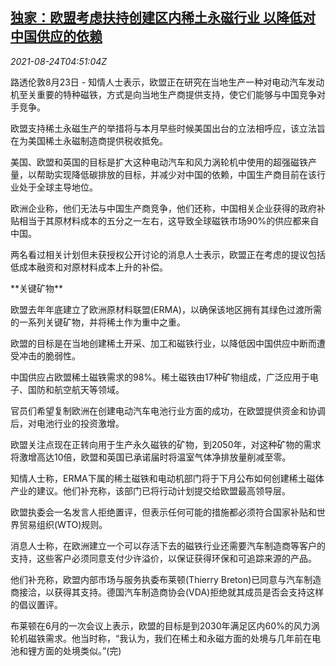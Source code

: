 <!--1629781263000-->
[独家：欧盟考虑扶持创建区内稀土永磁行业 以降低对中国供应的依赖](https://cn.reuters.com/article/exclusive-eu-rare-earth-0823-mon-idCNKBS2FP08J)
------

<div><i>2021-08-24T04:51:04Z</i></div><p>路透伦敦8月23日 - 知情人士表示，欧盟正在研究在当地生产一种对电动汽车发动机至关重要的特种磁铁，方式是向当地生产商提供支持，使它们能够与中国竞争对手竞争。</p><p>欧盟支持稀土永磁生产的举措将与本月早些时候美国出台的立法相呼应，该立法旨在为美国稀土永磁制造商提供税收抵免。</p><p>美国、欧盟和英国的目标是扩大这种电动汽车和风力涡轮机中使用的超强磁铁产量，以帮助实现降低碳排放的目标，并减少对中国的依赖，中国生产商目前在该行业处于全球主导地位。</p><p>欧洲企业称，他们无法与中国生产商竞争，他们还称，中国相关企业获得的政府补贴相当于其原材料成本的五分之一左右，这导致全球磁铁市场90%的供应都来自中国。</p><p>两名看过相关计划但未获授权公开讨论的消息人士表示，欧盟正在考虑的提议包括低成本融资和对原材料成本上升的补偿。</p><p>**关键矿物**</p><p>欧盟去年年底建立了欧洲原材料联盟(ERMA)，以确保该地区拥有其绿色过渡所需的一系列关键矿物，并将稀土作为重中之重。</p><p>欧盟的目标是在当地创建稀土开采、加工和磁铁行业，以降低因中国供应中断而遭受冲击的脆弱性。</p><p>中国供应占欧盟稀土磁铁需求的98%。稀土磁铁由17种矿物组成，广泛应用于电子、国防和航空航天等领域。</p><p>官员们希望复制欧洲在创建电动汽车电池行业方面的成功，在欧盟提供资金和协调后，对电池行业的投资激增。</p><p>欧盟关注点现在正转向用于生产永久磁铁的矿物，到2050年，对这种矿物的需求将激增高达10倍，欧盟和英国已承诺届时将温室气体净排放量削减至零。</p><p>知情人士称，ERMA下属的稀土磁铁和电动机部门将于下月公布如何创建稀土磁体产业的建议。他们补充称，该部门已将行动计划提交给欧盟最高领导层。</p><p>欧盟执委会一名发言人拒绝置评，但表示任何可能的措施都必须符合国家补贴和世界贸易组织(WTO)规则。</p><p>消息人士称，在欧洲建立一个可以存活下去的磁铁行业还需要汽车制造商等客户的支持，这些客户必须同意支付少许溢价，以保证获得环保和可追踪来源的产品。</p><p>他们补充称，欧盟内部市场与服务执委布莱顿(Thierry Breton)已同意与汽车制造商接洽，以获得其支持。德国汽车制造商协会(VDA)拒绝就其成员是否会支持这样的倡议置评。</p><p>布莱顿在6月的一次会议上表示，欧盟的目标是到2030年满足区内60%的风力涡轮机磁铁需求。他当时称，“我认为，我们在稀土和永磁方面的处境与几年前在电池和锂方面的处境类似。”(完)</p>
